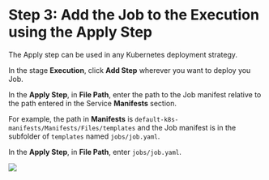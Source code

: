 # Step 3: Add the Job to the Execution using the Apply Step

The Apply step can be used in any Kubernetes deployment strategy.

In the stage **Execution**, click **Add Step** wherever you want to deploy you Job.

In the **Apply Step**, in **File Path**, enter the path to the Job manifest relative to the path entered in the Service **Manifests** section.

For example, the path in **Manifests** is `default-k8s-manifests/Manifests/Files/templates` and the Job manifest is in the subfolder of `templates` named `jobs/job.yaml`.

In the **Apply Step**, in **File Path**, enter `jobs/job.yaml`.

![](./static/run-kubernetes-jobs-15.png)
